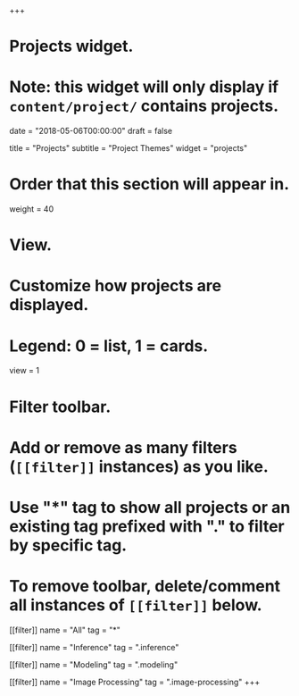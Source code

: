 +++
# Projects widget.
# Note: this widget will only display if `content/project/` contains projects.

date = "2018-05-06T00:00:00"
draft = false

title = "Projects"
subtitle = "Project Themes"
widget = "projects"

# Order that this section will appear in.
weight = 40

# View.
# Customize how projects are displayed.
# Legend: 0 = list, 1 = cards.
view = 1

# Filter toolbar.
# Add or remove as many filters (`[[filter]]` instances) as you like.
# Use "*" tag to show all projects or an existing tag prefixed with "." to filter by specific tag.
# To remove toolbar, delete/comment all instances of `[[filter]]` below.
[[filter]]
  name = "All"
  tag = "*"
  
[[filter]]
  name = "Inference"
  tag = ".inference"

[[filter]]
  name = "Modeling"
  tag = ".modeling"

[[filter]]
  name = "Image Processing"
  tag = ".image-processing"
+++

